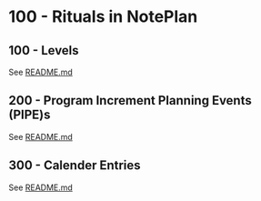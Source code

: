# 100 - Rituals in NotePlan

## 100 - Levels

See [README.md](./100/README.md)

## 200 - Program Increment Planning Events (PIPE)s

See [README.md](./200/README.md)

## 300 - Calender Entries

See [README.md](./300/README.md)
